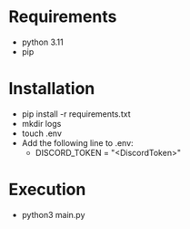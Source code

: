 # Requirements
- python 3.11
- pip

# Installation
- pip install -r requirements.txt
- mkdir logs
- touch .env
- Add the following line to .env:
  - DISCORD_TOKEN = "\<DiscordToken\>"

# Execution
- python3 main.py